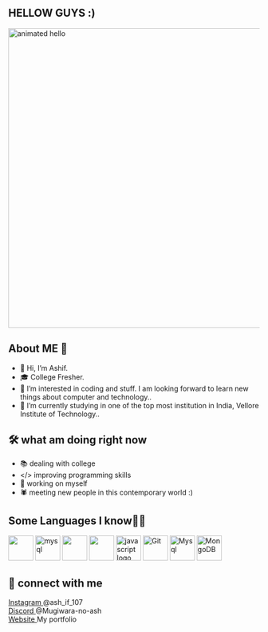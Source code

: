 ## HELLOW GUYS :)

<img src="https://github.com/Anmol-Baranwal/Cool-GIFs-For-GitHub/assets/74038190/9be4d344-6782-461a-b5a6-32a07bf7b34e" width="600" alt="animated hello">



## About ME 🐧
 - 👋 Hi, I’m Ashif.
 - 🎓 College Fresher.
 - 👀 I’m interested in coding and stuff. I am looking forward to learn new things about computer and technology..
 - 🌱 I’m currently studying in one of the top most institution in India, Vellore Institute of Technology..
 
## 🛠️ what am doing right now
- 📚 dealing with college
- </> improving programming skills
- 💪 working on myself
- 🕷️ meeting new people in this contemporary world :)

##  Some Languages I know🧑‍💻
<img src="https://user-images.githubusercontent.com/68557696/149619691-6ae25701-986e-4e7d-907b-8f4a5940765f.png" width="50px"></img>
<img src="https://img.icons8.com/color/144/000000/c-programming.png" alt="mysql" width="50" height="50"/> 
<img src="https://user-images.githubusercontent.com/25181517/192158954-f88b5814-d510-4564-b285-dff7d6400dad.png" width="50px"></img>
<img src="https://user-images.githubusercontent.com/25181517/183898674-75a4a1b1-f960-4ea9-abcb-637170a00a75.png" width="50px"></img>
<img src="https://cdn.jsdelivr.net/gh/devicons/devicon/icons/javascript/javascript-original.svg" height="50" width="50" alt="javascript logo"  />
<img  alt="Git" height="50" width="50" src="https://cdn.jsdelivr.net/gh/devicons/devicon/icons/git/git-original.svg" />
<img alt="Mysql" height="50" width="50" src="https://cdn.jsdelivr.net/gh/devicons/devicon/icons/mysql/mysql-original.svg" />
<img alt="MongoDB" height="50" width="50" src="https://cdn.jsdelivr.net/gh/devicons/devicon/icons/mongodb/mongodb-original.svg" />


## 🤝 connect with me
<a href="https://www.instagram.com/ash_if_107/?next=%2F">
Instagram
</a> @ash_if_107<br>
<a href="https://discord.com/channels/@me">
Discord
</a> @Mugiwara-no-ash <br>
<a href="http://itzashif.me/">
Website
</a> My portfolio
